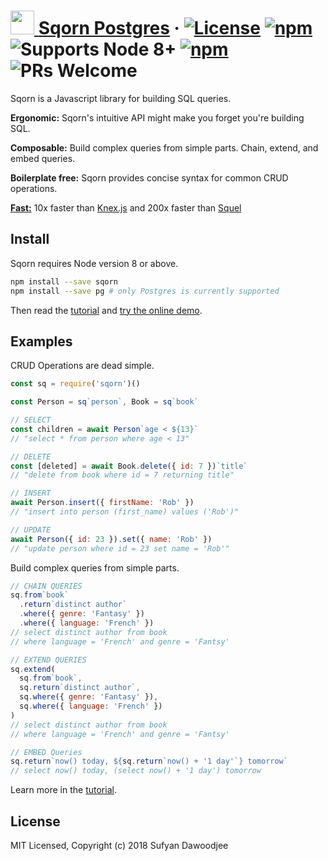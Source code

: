 # [<img src="https://raw.githubusercontent.com/lusakasa/sqorn/master/docs/website/static/img/logo_blue.svg?sanitize=true" height="38px"/> <span style="color: #2979f">Sqorn Postgres</span>](https://sqorn.org) &middot; [![License](https://img.shields.io/github/license/lusakasa/sqorn.svg)](https://github.com/lusakasa/sqorn/blob/master/LICENSE) [![npm](https://img.shields.io/npm/v/sqorn.svg)](https://www.npmjs.com/package/sqorn-pg) ![Supports Node 8+](https://img.shields.io/node/v/sqorn.svg) [![npm](https://img.shields.io/travis/lusakasa/sqorn.svg)](https://travis-ci.org/lusakasa/sqorn) ![PRs Welcome](https://img.shields.io/badge/PRs-welcome-brightgreen.svg)

Sqorn is a Javascript library for building SQL queries.

**Ergonomic:** Sqorn's intuitive API might make you forget you're building SQL.

**Composable:** Build complex queries from simple parts. Chain, extend, and embed queries.

**Boilerplate free:** Sqorn provides concise syntax for common CRUD operations.

[**Fast:**](https://sqorn.org/benchmarks.html) 10x faster than [Knex.js](https://knexjs.org/) and 200x faster than [Squel](https://github.com/hiddentao/squel)

## Install

Sqorn requires Node version 8 or above.

```sh
npm install --save sqorn
npm install --save pg # only Postgres is currently supported
```

Then read the [tutorial](https://sqorn.org/docs/tutorial.html) and [try the online demo](https://sqorn.org/demo.html).

## Examples

CRUD Operations are dead simple.

```js
const sq = require('sqorn')()

const Person = sq`person`, Book = sq`book`

// SELECT
const children = await Person`age < ${13}`
// "select * from person where age < 13"

// DELETE
const [deleted] = await Book.delete({ id: 7 })`title`
// "delete from book where id = 7 returning title"

// INSERT
await Person.insert({ firstName: 'Rob' })
// "insert into person (first_name) values ('Rob')"

// UPDATE
await Person({ id: 23 }).set({ name: 'Rob' })
// "update person where id = 23 set name = 'Rob'"

```

Build complex queries from simple parts.

```js
// CHAIN QUERIES
sq.from`book`
  .return`distinct author`
  .where({ genre: 'Fantasy' })
  .where({ language: 'French' })
// select distinct author from book
// where language = 'French' and genre = 'Fantsy'

// EXTEND QUERIES
sq.extend(
  sq.from`book`,
  sq.return`distinct author`,
  sq.where({ genre: 'Fantasy' }),
  sq.where({ language: 'French' })
)
// select distinct author from book
// where language = 'French' and genre = 'Fantsy'

// EMBED Queries
sq.return`now() today, ${sq.return`now() + '1 day'`} tomorrow`
// select now() today, (select now() + '1 day') tomorrow
```

Learn more in the [tutorial](https://sqorn.org/docs/tutorial.html).

## License

MIT Licensed, Copyright (c) 2018 Sufyan Dawoodjee
